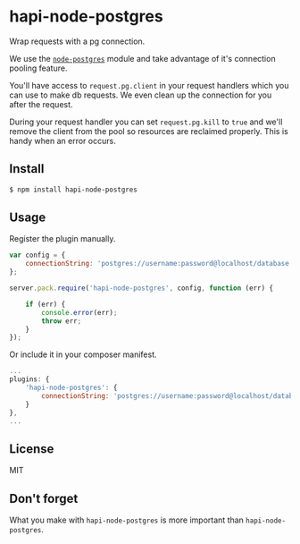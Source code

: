 # hapi-node-postgres

Wrap requests with a pg connection.

We use the [`node-postgres`](https://github.com/brianc/node-postgres)
module and take advantage of it's connection pooling feature.

You'll have access to `request.pg.client` in your request handlers which you
can use to make db requests. We even clean up the connection for you after the
request.

During your request handler you can set `request.pg.kill` to `true` and we'll
remove the client from the pool so resources are reclaimed properly. This is
handy when an error occurs.


## Install

```bash
$ npm install hapi-node-postgres
```


## Usage

Register the plugin manually.

```js
var config = {
    connectionString: 'postgres://username:password@localhost/database'
};

server.pack.require('hapi-node-postgres', config, function (err) {

    if (err) {
        console.error(err);
        throw err;
    }
});
```

Or include it in your composer manifest.

```js
...
plugins: {
    'hapi-node-postgres': {
        connectionString: 'postgres://username:password@localhost/database'
    }
},
...
```


## License

MIT


## Don't forget

What you make with `hapi-node-postgres` is more important than `hapi-node-postgres`.
